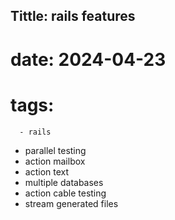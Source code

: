 
## Tittle: rails features 
# date: 2024-04-23
# tags: 
      - rails

- parallel testing 
- action mailbox
- action text
- multiple databases 
- action cable testing
- stream generated files

